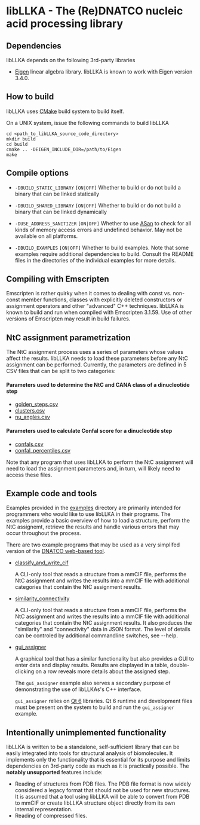 libLLKA - The (Re)DNATCO nucleic acid processing library
===

Dependencies
---

libLLKA depends on the following 3rd-party libraries

- [Eigen](https://eigen.tuxfamily.org/index.php?title=Main_Page) linear algebra library. libLLKA is known to work with Eigen version 3.4.0.

How to build
---
libLLKA uses [CMake](https://cmake.org/) build system to build itself.

On a UNIX system, issue the following commands to build libLLKA

    cd <path_to_libLLKA_source_code_directory>
    mkdir build
    cd build
    cmake .. -DEIGEN_INCLUDE_DIR=/path/to/Eigen
    make

Compile options
---
- `-DBUILD_STATIC_LIBRARY` `[ON|OFF]` Whether to build or do not build a binary that can be linked statically
- `-DBUILD_SHARED_LIBRARY` `[ON|OFF]` Whether to build or do not build a binary that can be linked dynamically
- `-DUSE_ADDRESS_SANITIZER` `[ON|OFF]` Whether to use [ASan](https://github.com/google/sanitizers/wiki/AddressSanitizer) to check for all kinds of memory access errors and undefined behavior. May not be available on all platforms.

- `-DBUILD_EXAMPLES` `[ON|OFF]` Whether to build examples. Note that some examples require additional dependencies to build. Consult the README files in the directories of the individual examples for more details.

Compiling with Emscripten
---
Emscripten is rather quirky when it comes to dealing with const vs. non-const member functions, classes with explicitly deleted constructors or assignment operators and other
"advanced" C++ techniques. libLLKA is known to build and run when compiled with Emscripten 3.1.59. Use of other versions of Emscripten may result in build failures.

NtC assignment parametrization
---
The NtC assignment process uses a series of parameters whose values affect the results. libLLKA needs to load these parameters before any NtC assignment can be performed. Currently, the parameters are defined in 5 CSV files that can be split to two categories:

#### Parameters used to determine the NtC and CANA class of a __dinucleotide step__
- [golden_steps.csv](assets/golden_steps.csv)
- [clusters.csv](assets/clusters.csv)
- [nu_angles.csv](assets/nu_angles.csv)

#### Parameters used to calculate Confal score for a __dinucleotide step__
- [confals.csv](assets/confals.csv)
- [confal_percentiles.csv](assets/confal_percentiles.csv)

Note that any program that uses libLLKA to perform the NtC assignment will need to load the assignment parameters and, in turn, will likely need to access these files.

Example code and tools
---
Examples provided in the [examples](examples/) directory are primarily intended for programmers who would like to use libLLKA in their programs. The examples provide a basic overview of how to load a structure, perform the NtC assignemt, retrieve the results and handle various errors that may occur throughout the process.

There are two example programs that may be used as a very simplifed version of the [DNATCO web-based tool](https://dnatco.datmos.org).

 - [classify_and_write_cif](examples/classify_and_write_cif)

   A CLI-only tool that reads a structure from a mmCIF file, performs the NtC assignment and writes the results into a mmCIF file with additional categories that contain the NtC assignment results.

 - [similarity_connectivity](examples/similarity_connectivity)

   A CLI-only tool that reads a structure from a mmCIF file, performs the NtC assignment and writes the results into a mmCIF file with additional categories that contain the NtC assignment results. It also produces the "similarity" and "connectivity" data in JSON format. The level of details can be controled by additional commandline switches, see --help.

 - [gui_assigner](examples/gui_assigner)

   A graphical tool that has a similar functionality but also provides a GUI to enter data and display results. Results are displayed in a table, double-clicking on a row reveals more details about the assigned step.

   The `gui_assigner` example also serves a secondary purpose of demonstrating the use of libLLKAs's C++ interface.

   `gui_assigner` relies on [Qt 6](https://www.qt.io/product/qt6) libraries. Qt 6 runtime and development files must be present on the system to build and run the `gui_assigner` example.

Intentionally unimplemented functionality
---
libLLKA is written to be a standalone, self-sufficient library that can be easily integrated into tools for structural analysis of biomolecules. It implements only the functionality that is essential for its purpose and limits dependencies on 3rd-party code as much as it is practically possible. The __notably unsupported__ features include:

  - Reading of structures from PDB files. The PDB file format is now widely considered a legacy format that should not be used for new structures. It is assumed that a tool using libLLKA will be able to convert from PDB to mmCIF or create libLLKA structure object directly from its own internal representation.
  - Reading of compressed files.
